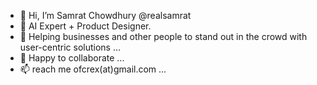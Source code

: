 - 👋 Hi, I’m Samrat Chowdhury @realsamrat
- 👀 AI Expert + Product Designer.
- 🌱 Helping businesses and other people to stand out in the crowd with user-centric solutions ...
- 💞️ Happy to collaborate ...
- 📫 reach me ofcrex(at)gmail.com ...

<!---
comment
--->
